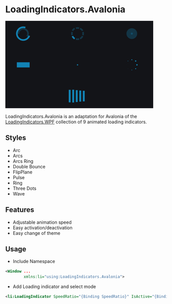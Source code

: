 # LoadingIndicators.Avalonia
![Demo](./.github/demo.gif)

LoadingIndicators.Avalonia is an adaptation for Avalonia of the [LoadingIndicators.WPF](https://github.com/zeluisping/LoadingIndicators.WPF) collection of 9 animated loading indicators.

## Styles
- Arc
- Arcs
- Arcs Ring
- Double Bounce
- FlipPlane
- Pulse
- Ring
- Three Dots
- Wave

## Features
- Adjustable animation speed
- Easy activation/deactivation
- Easy change of theme

## Usage
- Include Namespace
```xml
<Window ...
        xmlns:li="using:LoadingIndicators.Avalonia">
```
- Add Loading indicator and select mode
```xml
<li:LoadingIndicator SpeedRatio="{Binding SpeedRatio}" IsActive="{Binding IsArcsActive}" Mode="Arcs" />
```
